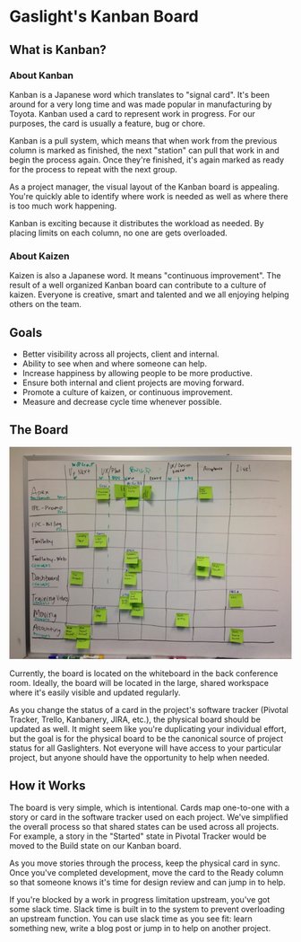 # Gaslight's Kanban Board

## What is Kanban?

### About Kanban

Kanban is a Japanese word which translates to "signal card". It's been
around for a very long time and was made popular in manufacturing by
Toyota. Kanban used a card to represent work in progress. For our
purposes, the card is usually a feature, bug or chore. 

Kanban is a pull system, which means that when work from the previous
column is marked as finished, the next "station" can pull that work in
and begin the process again. Once they're finished, it's again marked as
ready for the process to repeat with the next group.

As a project manager, the visual layout of the Kanban board is
appealing. You're quickly able to identify where work is needed as well
as where there is too much work happening.

Kanban is exciting because it distributes the workload as needed. By
placing limits on each column, no one are gets overloaded.

### About Kaizen

Kaizen is also a Japanese word. It means "continuous improvement". The
result of a well organized Kanban board can contribute to a culture of
kaizen. Everyone is creative, smart and talented and we all enjoying
helping others on the team. 

## Goals

* Better visibility across all projects, client and internal.
* Ability to see when and where someone can help.
* Increase happiness by allowing people to be more productive.
* Ensure both internal and client projects are moving forward.
* Promote a culture of kaizen, or continuous improvement.
* Measure and decrease cycle time whenever possible.

## The Board

![](assets/images/kanban.jpg)

Currently, the board is located on the whiteboard in the back conference
room. Ideally, the board will be located in the large, shared workspace
where it's easily visible and updated regularly.

As you change the status of a card in the project's software tracker
(Pivotal Tracker, Trello, Kanbanery, JIRA, etc.), the physical board
should be updated as well. It might seem like you're duplicating your
individual effort, but the goal is for the physical board to be the
canonical source of project status for all Gaslighters. Not everyone
will have access to your particular project, but anyone should have the
opportunity to help when needed.

## How it Works

The board is very simple, which is intentional. Cards map one-to-one
with a story or card in the software tracker used on each project. We've
simplified the overall process so that shared states can be used across
all projects. For example, a story in the "Started" state in Pivotal
Tracker would be moved to the Build state on our Kanban board.

As you move stories through the process, keep the physical card in sync.
Once you've completed development, move the card to the Ready column so
that someone knows it's time for design review and can jump in to help.

If you're blocked by a work in progress limitation upstream, you've got
some slack time. Slack time is built in to the system to prevent
overloading an upstream function. You can use slack time as you see fit:
learn something new, write a blog post or jump in to help on another
project.

